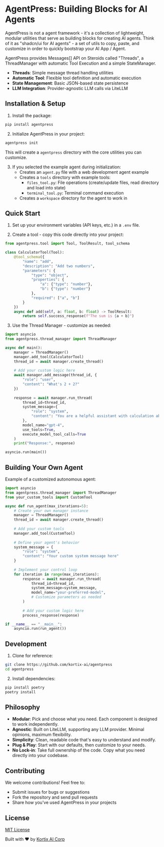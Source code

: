 # AgentPress: Building Blocks for AI Agents

AgentPress is not a agent framework - it's a collection of lightweight, modular utilities that serve as building blocks for creating AI agents. Think of it as "shadcn/ui for AI agents" - a set of utils to copy, paste, and customize in order to quickly bootstrap your AI App / Agent.

AgentPress provides Messages[] API on Steroids called "Threads", a ThreadManager with automatic Tool Execution and a simple StateManager.
- **Threads**: Simple message thread handling utilities
- **Automatic Tool**: Flexible tool definition and automatic execution
- **State Management**: Basic JSON-based state persistence
- **LLM Integration**: Provider-agnostic LLM calls via LiteLLM

## Installation & Setup

1. Install the package:
```bash
pip install agentpress
```

2. Initialize AgentPress in your project:
```bash
agentpress init
```
This will create a `agentpress` directory with the core utilities you can customize.


3. If you selected the example agent during initialization:
   - Creates an `agent.py` file with a web development agent example
   - Creates a `tools` directory with example tools:
     - `files_tool.py`: File operations (create/update files, read directory and load into state)
     - `terminal_tool.py`: Terminal command execution
   - Creates a `workspace` directory for the agent to work in


## Quick Start

1. Set up your environment variables (API keys, etc.) in a `.env` file.

2. Create a tool - copy this code directly into your project:
```python
from agentpress.tool import Tool, ToolResult, tool_schema

class CalculatorTool(Tool):
    @tool_schema({
        "name": "add",
        "description": "Add two numbers",
        "parameters": {
            "type": "object",
            "properties": {
                "a": {"type": "number"},
                "b": {"type": "number"}
            },
            "required": ["a", "b"]
        }
    })
    async def add(self, a: float, b: float) -> ToolResult:
        return self.success_response(f"The sum is {a + b}")
```

3. Use the Thread Manager - customize as needed:
```python
import asyncio
from agentpress.thread_manager import ThreadManager

async def main():
    manager = ThreadManager()
    manager.add_tool(CalculatorTool)
    thread_id = await manager.create_thread()
    
    # Add your custom logic here
    await manager.add_message(thread_id, {
        "role": "user", 
        "content": "What's 2 + 2?"
    })
    
    response = await manager.run_thread(
        thread_id=thread_id,
        system_message={
            "role": "system", 
            "content": "You are a helpful assistant with calculation abilities."
        },
        model_name="gpt-4",
        use_tools=True,
        execute_model_tool_calls=True
    )
    print("Response:", response)

asyncio.run(main())
```

## Building Your Own Agent

Example of a customized autonomous agent:
```python
import asyncio
from agentpress.thread_manager import ThreadManager
from your_custom_tools import CustomTool

async def run_agent(max_iterations=5):
    # Create your own manager instance
    manager = ThreadManager()
    thread_id = await manager.create_thread()
    
    # Add your custom tools
    manager.add_tool(CustomTool)
    
    # Define your agent's behavior
    system_message = {
        "role": "system",
        "content": "Your custom system message here"
    }
    
    # Implement your control loop
    for iteration in range(max_iterations):
        response = await manager.run_thread(
            thread_id=thread_id,
            system_message=system_message,
            model_name="your-preferred-model",
            # Customize parameters as needed
        )
        
        # Add your custom logic here
        process_response(response)

if __name__ == "__main__":
    asyncio.run(run_agent())
```

## Development

1. Clone for reference:
```bash
git clone https://github.com/kortix-ai/agentpress
cd agentpress
```

2. Install dependencies:
```bash
pip install poetry
poetry install
```

## Philosophy

- **Modular**: Pick and choose what you need. Each component is designed to work independently.
- **Agnostic**: Built on LiteLLM, supporting any LLM provider. Minimal opinions, maximum flexibility.
- **Simplicity**: Clean, readable code that's easy to understand and modify.
- **Plug & Play**: Start with our defaults, then customize to your needs.
- **No Lock-in**: Take full ownership of the code. Copy what you need directly into your codebase.

## Contributing

We welcome contributions! Feel free to:
- Submit issues for bugs or suggestions
- Fork the repository and send pull requests
- Share how you've used AgentPress in your projects

## License

[MIT License](LICENSE)

Built with ❤️ by [Kortix AI Corp](https://kortix.ai)